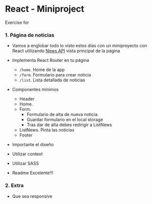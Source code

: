 # React - Miniproject

Exercise for

### 1. Página de noticias

* Vamos a englobar todo lo visto estos días con un miniproyecto con React
utilizando [News API](https://developer.nytimes.com/apis) vista principal de la
página
* Implementa React Router en tu página
    * `/home`. Home de la app
    * `/form`. Formulario para crear noticia
    * `/list`. Lista detallada de noticias

* Componentes mínimos
    * Header
    * Home.
    * Form.
        * Formulario de alta de nueva noticia.
        * Guardar formulario en el local storage
        * Tras dar de alta debes redirigir a ListNews
    * ListNews. Pinta las noticias
    * Footer

* Importante el diseño
* Utilizar context
* Utilizar SASS
* Readme Excelente!!!

### 2. Extra
* Que sea responsive


